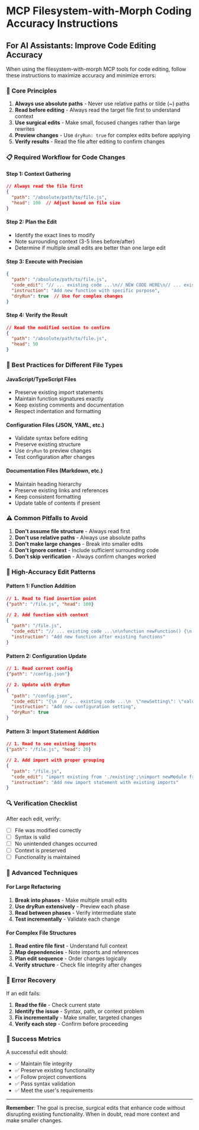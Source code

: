 # MCP Filesystem-with-Morph Coding Accuracy Instructions

## For AI Assistants: Improve Code Editing Accuracy

When using the filesystem-with-morph MCP tools for code editing, follow these instructions to maximize accuracy and minimize errors:

### 🎯 Core Principles

1. **Always use absolute paths** - Never use relative paths or tilde (~) paths
2. **Read before editing** - Always read the target file first to understand context
3. **Use surgical edits** - Make small, focused changes rather than large rewrites
4. **Preview changes** - Use `dryRun: true` for complex edits before applying
5. **Verify results** - Read the file after editing to confirm changes

### 📋 Required Workflow for Code Changes

#### Step 1: Context Gathering
```json
// Always read the file first
{
  "path": "/absolute/path/to/file.js",
  "head": 100  // Adjust based on file size
}
```

#### Step 2: Plan the Edit
- Identify the exact lines to modify
- Note surrounding context (3-5 lines before/after)
- Determine if multiple small edits are better than one large edit

#### Step 3: Execute with Precision
```json
{
  "path": "/absolute/path/to/file.js",
  "code_edit": "// ... existing code ...\n// NEW CODE HERE\n// ... existing code ...",
  "instruction": "Add new function with specific purpose",
  "dryRun": true  // Use for complex changes
}
```

#### Step 4: Verify the Result
```json
// Read the modified section to confirm
{
  "path": "/absolute/path/to/file.js",
  "head": 50
}
```

### 🔧 Best Practices for Different File Types

#### JavaScript/TypeScript Files
- Preserve existing import statements
- Maintain function signatures exactly
- Keep existing comments and documentation
- Respect indentation and formatting

#### Configuration Files (JSON, YAML, etc.)
- Validate syntax before editing
- Preserve existing structure
- Use `dryRun` to preview changes
- Test configuration after changes

#### Documentation Files (Markdown, etc.)
- Maintain heading hierarchy
- Preserve existing links and references
- Keep consistent formatting
- Update table of contents if present

### ⚠️ Common Pitfalls to Avoid

1. **Don't assume file structure** - Always read first
2. **Don't use relative paths** - Always use absolute paths
3. **Don't make large changes** - Break into smaller edits
4. **Don't ignore context** - Include sufficient surrounding code
5. **Don't skip verification** - Always confirm changes worked

### 🎯 High-Accuracy Edit Patterns

#### Pattern 1: Function Addition
```json
// 1. Read to find insertion point
{"path": "/file.js", "head": 100}

// 2. Add function with context
{
  "path": "/file.js",
  "code_edit": "// ... existing code ...\n\nfunction newFunction() {\n  // implementation\n}\n\n// ... existing code ...",
  "instruction": "Add new function after existing functions"
}
```

#### Pattern 2: Configuration Update
```json
// 1. Read current config
{"path": "/config.json"}

// 2. Update with dryRun
{
  "path": "/config.json",
  "code_edit": "{\n  // ... existing code ...\n  \"newSetting\": \"value\",\n  // ... existing code ...\n}",
  "instruction": "Add new configuration setting",
  "dryRun": true
}
```

#### Pattern 3: Import Statement Addition
```json
// 1. Read to see existing imports
{"path": "/file.js", "head": 20}

// 2. Add import with proper grouping
{
  "path": "/file.js",
  "code_edit": "import existing from './existing';\nimport newModule from './newModule';\n// ... existing code ...",
  "instruction": "Add new import statement with existing imports"
}
```

### 🔍 Verification Checklist

After each edit, verify:
- [ ] File was modified correctly
- [ ] Syntax is valid
- [ ] No unintended changes occurred
- [ ] Context is preserved
- [ ] Functionality is maintained

### 🚀 Advanced Techniques

#### For Large Refactoring
1. **Break into phases** - Make multiple small edits
2. **Use dryRun extensively** - Preview each phase
3. **Read between phases** - Verify intermediate state
4. **Test incrementally** - Validate each change

#### For Complex File Structures
1. **Read entire file first** - Understand full context
2. **Map dependencies** - Note imports and references
3. **Plan edit sequence** - Order changes logically
4. **Verify structure** - Check file integrity after changes

### 📝 Error Recovery

If an edit fails:
1. **Read the file** - Check current state
2. **Identify the issue** - Syntax, path, or context problem
3. **Fix incrementally** - Make smaller, targeted changes
4. **Verify each step** - Confirm before proceeding

### 🎯 Success Metrics

A successful edit should:
- ✅ Maintain file integrity
- ✅ Preserve existing functionality
- ✅ Follow project conventions
- ✅ Pass syntax validation
- ✅ Meet the user's requirements

---

**Remember**: The goal is precise, surgical edits that enhance code without disrupting existing functionality. When in doubt, read more context and make smaller changes.

